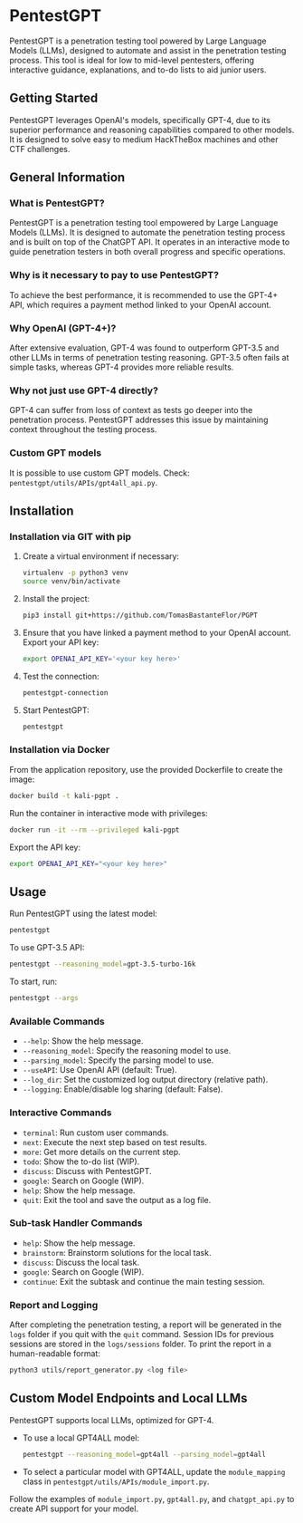 
# PentestGPT

PentestGPT is a penetration testing tool powered by Large Language Models (LLMs), designed to automate and assist in the penetration testing process. This tool is ideal for low to mid-level pentesters, offering interactive guidance, explanations, and to-do lists to aid junior users.

## Getting Started

PentestGPT leverages OpenAI's models, specifically GPT-4, due to its superior performance and reasoning capabilities compared to other models. It is designed to solve easy to medium HackTheBox machines and other CTF challenges.

## General Information

### What is PentestGPT?

PentestGPT is a penetration testing tool empowered by Large Language Models (LLMs). It is designed to automate the penetration testing process and is built on top of the ChatGPT API. It operates in an interactive mode to guide penetration testers in both overall progress and specific operations.

### Why is it necessary to pay to use PentestGPT?

To achieve the best performance, it is recommended to use the GPT-4+ API, which requires a payment method linked to your OpenAI account.

### Why OpenAI (GPT-4+)?

After extensive evaluation, GPT-4 was found to outperform GPT-3.5 and other LLMs in terms of penetration testing reasoning. GPT-3.5 often fails at simple tasks, whereas GPT-4 provides more reliable results.

### Why not just use GPT-4 directly?

GPT-4 can suffer from loss of context as tests go deeper into the penetration process. PentestGPT addresses this issue by maintaining context throughout the testing process.

### Custom GPT models

It is possible to use custom GPT models. Check: `pentestgpt/utils/APIs/gpt4all_api.py`.

## Installation

### Installation via GIT with pip

1. Create a virtual environment if necessary:
   ```sh
   virtualenv -p python3 venv
   source venv/bin/activate
   ```
2. Install the project:
   ```sh
   pip3 install git+https://github.com/TomasBastanteFlor/PGPT
   ```
3. Ensure that you have linked a payment method to your OpenAI account. Export your API key:
   ```sh
   export OPENAI_API_KEY='<your key here>'
   ```
4. Test the connection:
   ```sh
   pentestgpt-connection
   ```
5. Start PentestGPT:
   ```sh
   pentestgpt
   ```

### Installation via Docker

From the application repository, use the provided Dockerfile to create the image:
```sh
docker build -t kali-pgpt .
```
Run the container in interactive mode with privileges:
```sh
docker run -it --rm --privileged kali-pgpt
```
Export the API key:
```sh
export OPENAI_API_KEY="<your key here>"
```

## Usage

Run PentestGPT using the latest model:
```sh
pentestgpt
```
To use GPT-3.5 API:
```sh
pentestgpt --reasoning_model=gpt-3.5-turbo-16k
```
To start, run:
```sh
pentestgpt --args
```

### Available Commands

- `--help`: Show the help message.
- `--reasoning_model`: Specify the reasoning model to use.
- `--parsing_model`: Specify the parsing model to use.
- `--useAPI`: Use OpenAI API (default: True).
- `--log_dir`: Set the customized log output directory (relative path).
- `--logging`: Enable/disable log sharing (default: False).

### Interactive Commands

- `terminal`: Run custom user commands.
- `next`: Execute the next step based on test results.
- `more`: Get more details on the current step.
- `todo`: Show the to-do list (WIP).
- `discuss`: Discuss with PentestGPT.
- `google`: Search on Google (WIP).
- `help`: Show the help message.
- `quit`: Exit the tool and save the output as a log file.

### Sub-task Handler Commands

- `help`: Show the help message.
- `brainstorm`: Brainstorm solutions for the local task.
- `discuss`: Discuss the local task.
- `google`: Search on Google (WIP).
- `continue`: Exit the subtask and continue the main testing session.

### Report and Logging

After completing the penetration testing, a report will be generated in the `logs` folder if you quit with the `quit` command. Session IDs for previous sessions are stored in the `logs/sessions` folder. To print the report in a human-readable format:
```sh
python3 utils/report_generator.py <log file>
```

## Custom Model Endpoints and Local LLMs

PentestGPT supports local LLMs, optimized for GPT-4.

- To use a local GPT4ALL model:
  ```sh
  pentestgpt --reasoning_model=gpt4all --parsing_model=gpt4all
  ```
- To select a particular model with GPT4ALL, update the `module_mapping` class in `pentestgpt/utils/APIs/module_import.py`.

Follow the examples of `module_import.py`, `gpt4all.py`, and `chatgpt_api.py` to create API support for your model.